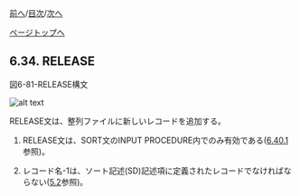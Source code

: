 <!--navi start1-->
[前へ](6-33-2.md)/[目次](https://opensourcecobol.github.io/markdown/TOC.html)/[次へ](6-35.md)
<!--navi end1-->
<!--navi start2-->

[ページトップへ](6-34.md)
<!--navi end2-->
## 6.34. RELEASE

図6-81-RELEASE構文

![alt text](Image/6-81-Release.png)

RELEASE文は、整列ファイルに新しいレコードを追加する。

1. RELEASE文は、SORT文のINPUT PROCEDURE内でのみ有効である([6.40.1](6-40-1.md)参照)。

2. レコード名-1は、ソート記述(SD)記述項に定義されたレコードでなければならない([5.2](5-2.md)参照)。


